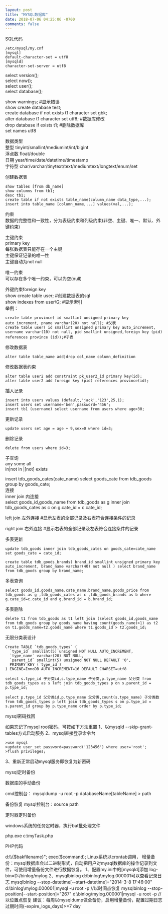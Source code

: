 ```yaml
---
layout: post
title: "MYSQL数据库"
date: 2018-07-06 04:25:06 -0700
comments: false
---
```



SQL代码

	/etc/mysql/my.cnf  
	[mysql]  
	default-character-set = utf8  
	[mysqld]  
	character-set-server = utf8  
	   
select version();  
select now();  
select user();  
select database();  
  
show warnings; #显示错误  
show create database test;  
create database if not exists t1 character set gbk;  
alter database t1 character set utf8; #数据库修改  
drop database if exists t1; #删除数据库  
set names utf8  
  
数据类型  
整型  tinyint/smallint/mediumint/int/bigint  
浮点数     float/double  
日期  year/time/date/datetime/timestamp  
字符型  char/varchar/tinytext/text/mediumtext/longtext/enum/set  
  
创建数据表  

	show tables [from db_name]  
	show columns from tb1;  
	desc tb1;  
	create table if not exists table_name(column_name data_type,...);  
	insert into table_name [column_name,...] values(val,...);  
  
约束  
数据的完整性和一致性，分为表级约束和列级约束(非空、主键、唯一、默认、外键约束)  
  
主键约束  
primary key  
每张数据表只能存在一个主键  
主键保证记录的唯一性  
主键自动为not null  
  
唯一约束  
可以存在多个唯一约束，可以为空(null)  
  
外键约束foreign key  
show create table user;   #创建数据表的sql  
show indexes from user\G; #显示索引  
举例：  

	create table province( id smallint unsigned primary key auto_increment, pname varchar(20) not null); #父表  
	create table user( id smallint unsigned primary key auto_increment, username varchar(10) not null, pid smallint unsigned,foreign key (pid) references province (id));#子表  
  
修改数据表  

	alter table table_name add|drop col_name column_definition  
修改数据表约束  

	alter table user2 add constraint pk_user2_id primary key(id);  
	alter table user2 add foreign key (pid) references province(id);  
  
插入记录  

	insert into users values (default,'jack','123',25,1);  
	insert users set username='ben',password='456';  
	insert tb1 (username) select username from users where age>30;  
更新记录  

	update users set age = age + 9,sex=0 where id=3;  
删除记录  

	delete from users where id=3;  
  
子查询  
any some all  
in|not in |[not] exists  
  
insert tdb_goods_cates(cate_name) select goods_cate from tdb_goods group by goods_cate;  
连接  
inner join 内连接  
select goods_id,goods_name from tdb_goods as g inner join tdb_goods_cates as c on g.cate_id = c.cate_id;  
  
left join  左外连接 #显示左表的全部记录及右表符合连接条件的记录  
  
right join 右外连接 #显示右表的全部记录及左表符合连接条件的记录  
  
多表更新 
 
	update tdb_goods inner join tdb_goods_cates on goods_cate=cate_name set goods_cate = cate_id;  
	  
	create table tdb_goods_brands( brand_id smallint unsigned primary key auto_increment, brand_name varchar(40) not null ) select brand_name from tdb_goods group by brand_name;  
  
多表查询 
 
	select goods_id,goods_name,cate_name,brand_name,goods_price from tdb_goods as g ,tdb_goods_cates as c ,tdb_goods_brands as b where g.cate_id=c.cate_id and g.brand_id = b.brand_id;  
  
多表删除  

	delete t1 from tdb_goods as t1 left join (select goods_id,goods_name from tdb_goods group by goods_name having count(goods_name)>1) as t2 on t1.goods_name=t2.goods_name where t1.goods_id > t2.goods_id;  
  
无限分类表设计 
 
	Create TABLE `tdb_goods_types` (  
	  `type_id` smallint(5) unsigned NOT NULL AUTO_INCREMENT,  
	  `type_name` varchar(20) NOT NULL,  
	  `parent_id` smallint(5) unsigned NOT NULL DEFAULT '0',  
	  PRIMARY KEY (`type_id`)  
	) ENGINE=InnoDB AUTO_INCREMENT=16 DEFAULT CHARSET=utf8  
	  
	select s.type_id 子分类id,s.type_name 子分类,p.type_name 父分类 from tdb_goods_types as s left join tdb_goods_types p on s.parent_id = p.type_id;  
	  
	select p.type_id 父分类id,p.type_name 父分类,count(s.type_name) 子分类数 from tdb_goods_types p left join tdb_goods_types s on p.type_id = s.parent_id group by p.type_name order by p.type_id;  
mysql密码找回

如果忘记了mysql root密码，可按如下方法重置
1、以mysqld --skip-grant-tables方式启动服务
2、mysql直接登录命令台

	>use mysql
	>update user set password=password('123456') where user='root';
	>flush privileges;
3、重新正常启动mysql服务即恢复为新密码

mysql定时备份

数据库的手动备份

cmd控制台： mysqldump -u root -p databaseName[tableName]  > path

 备份恢复 mysql控制台：source  path

定时器定时备份

windows系统的任务定时器，执行bat批处理文件

php.exe c:\myTask.php

PHP代码

<?php
//myTask.php 
date_default_timezone_set('PRC');//设置时区
$bakfilename = date("YmdHis",time());
//备份temp数据库的dept表
$command = "mysqldump -u root -p test dept > d:\\{$bakfilename}";
exec($command);
Linux系统以crontab调用，

增量备份：mysql数据库会以二进制形式，自动把用户对mysql数据库的操作记录到文件，可使用增量备份文件进行数据恢复。

	1、配置my.ini中的[mysqld]添加 log-bin=D:/binlog/mylog
	
	2、mysqlbinlog d:\binlog\mylog.000001可以查看记录日志
	
	mysqlbinlog --stop-datetime[--start-datetime]="2014-3-8 17:46:00" d:\binlog\mylog.000001|mysql -u root -p //以时间点恢复
	
	mysqlbinlog --stop-position[--start-position]="267" d:\binlog\mylog.000001|mysql -u root -p //以位置点恢复

建议：每周以mysqldump做全备份，启用增量备份，配置过期日志过期时间(-expire_logs_days)>=7 day